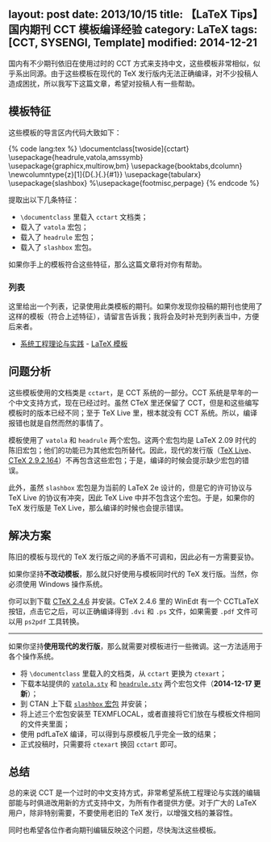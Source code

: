 layout: post
date: 2013/10/15
title: 【LaTeX Tips】国内期刊 CCT 模板编译经验
category: LaTeX
tags: [CCT, SYSENGI, Template]
modified: 2014-12-21
---

国内有不少期刊依旧在使用过时的 CCT 方式来支持中文，这些模板非常相似，似乎系出同源。由于这些模板在现代的 TeX 发行版内无法正确编译，对不少投稿人造成困扰，所以我写下这篇文章，希望对投稿人有一些帮助。

<!--more-->

## 模板特征

这些模板的导言区内代码大致如下：

{% code lang:tex %}
\documentclass[twoside]{cctart}
\usepackage{headrule,vatola,amssymb}
\usepackage{graphicx,multirow,bm}
\usepackage{booktabs,dcolumn}
\newcolumntype{z}[1]{D{.}{.}{#1}}
\usepackage{tabularx}
\usepackage{slashbox}
%\usepackage{footmisc,perpage}
{% endcode %}

提取出以下几条特征：

* `\documentclass` 里载入 `cctart` 文档类；
* 载入了 `vatola` 宏包；
* 载入了 `headrule` 宏包；
* 载入了 `slashbox` 宏包。

如果你手上的模板符合这些特征，那么这篇文章将对你有帮助。

### 列表

这里给出一个列表，记录使用此类模板的期刊。如果你发现你投稿的期刊也使用了这样的模板（符合上述特征），请留言告诉我；我将会及时补充到列表当中，方便后来者。

* [系统工程理论与实践](http://www.sysengi.com/) - [LaTeX 模板](http://www.sysengi.com/UserFiles/File/model2013.tex)

## 问题分析

这些模板使用的文档类是 `cctart`，是 CCT 系统的一部分。CCT 系统是早年的一个中文支持方式，现在已经过时。虽然 CTeX 里还保留了 CCT，但是和这些编写模板时的版本已经不同；至于 TeX Live 里，根本就没有 CCT 系统。所以，编译报错也就是自然而然的事情了。

模板使用了 `vatola` 和 `headrule` 两个宏包。这两个宏包均是 LaTeX 2.09 时代的陈旧宏包；他们的功能已为其他宏包所替代。因此，现代的发行版（[TeX Live](http://www.tug.org/texlive/)、[CTeX 2.9.2.164](http://www.ctex.org/CTeXDownload)）不再包含这些宏包；于是，编译的时候会提示缺少宏包的错误。

此外，虽然 `slashbox` 宏包是为当前的 LaTeX 2e 设计的，但是它的许可协议与 TeX Live 的协议有冲突，因此 TeX Live 中并不包含这个宏包。于是，如果你的 TeX 发行版是 TeX Live，那么编译的时候也会提示错误。

## 解决方案

陈旧的模板与现代的 TeX 发行版之间的矛盾不可调和，因此必有一方需要妥协。

如果你坚持**不改动模板**，那么就只好使用与模板同时代的 TeX 发行版。当然，你必须使用 Windows 操作系统。


你可以到下载 [CTeX 2.4.6](ftp://ftp.ctex.org/pub/tex/systems/ctex/obsolete/2.4/) 并安装。CTeX 2.4.6 里的 WinEdt 有一个 CCTLaTeX 按钮，点击它之后，可以正确编译得到 `.dvi` 和 `.ps` 文件，如果需要 `.pdf` 文件可以用 `ps2pdf` 工具转换。

-----

如果你坚持**使用现代的发行版**，那么就需要对模板进行一些微调。这一方法适用于各个操作系统。

* 将 `\documentclass` 里载入的文档类，从 `cctart` 更换为 `ctexart`；
* 下载本站提供的 [`vatola.sty`]({{site.url}}/attachment/LaTeX-useful-tools/old_style/vatola.sty) 和 [`headrule.sty`]({{site.url}}/attachment/LaTeX-useful-tools/old_style/headrule.sty) 两个宏包文件（**2014-12-17 更新**）；
* 到 CTAN 上下载 [`slashbox` 宏包](http://www.ctan.org/pkg/slashbox) 并安装；
* 将上述三个宏包安装至 TEXMFLOCAL，或者直接将它们放在与模板文件相同的文件夹里面；
* 使用 pdfLaTeX 编译，可以得到与原模板几乎完全一致的结果；
* 正式投稿时，只需要将 `ctexart` 换回 `cctart` 即可。

## 总结

总的来说 CCT 是一个过时的中文支持方式，非常希望系统工程理论与实践的编辑部能与时俱进改用新的方式支持中文，为所有作者提供方便。对于广大的 LaTeX 用户，除非特别需要，不要使用老旧的 TeX 发行，以增强文档的兼容性。

同时也希望各位作者向期刊编辑反映这个问题，尽快淘汰这些模板。
